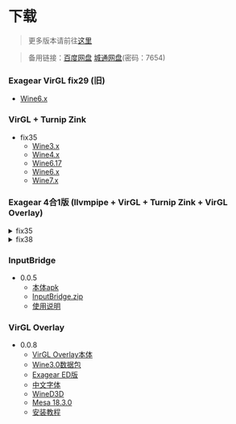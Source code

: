 # 下载

> 更多版本请前往[这里](./all.md)

> 备用链接：[百度网盘](./baidu.md) [城通网盘](https://url02.ctfile.com/d/4221102-45803505-36356a)(密码：7654)

### Exagear VirGL fix29 (旧)
   - [Wine6.x](https://0.mrl646.repl.co/d/Exagear/%E5%B7%B2%E5%BC%83%E7%94%A8%E7%9A%84Exagear/ExaGear%20SU_3.0.2G_MCAT_Wine6.x%E7%9B%B4%E8%A3%85%E7%89%88.apk)

### VirGL + Turnip Zink
 - fix35  
   - [Wine3.x](https://0.mrl646.repl.co/d/Exagear/Exagear%20VirtIO%E7%9B%B4%E8%A3%85%E7%89%88/fix35%20turnip%E6%95%B4%E5%90%88%E7%9B%B4%E8%A3%85%E7%89%88by%20Jxy3576/ExaGear%20SU_3.0.2G_MCAT_Turnip%2BZink%2BVirgl_Wine3.x_fix35%E7%9B%B4%E8%A3%85%E7%89%88.apk)
   - [Wine4.x](https://0.mrl646.repl.co/d/Exagear/Exagear%20VirtIO%E7%9B%B4%E8%A3%85%E7%89%88/fix35%20turnip%E6%95%B4%E5%90%88%E7%9B%B4%E8%A3%85%E7%89%88by%20Jxy3576/ExaGear%20SU_3.0.2G_MCAT_Turnip%2BZink%2BVirgl_Wine4.x_fix35%E7%9B%B4%E8%A3%85%E7%89%88.apk)
   - [Wine6.17](https://0.mrl646.repl.co/d/Exagear/Exagear%20VirtIO%E7%9B%B4%E8%A3%85%E7%89%88/fix35%20turnip%E6%95%B4%E5%90%88%E7%9B%B4%E8%A3%85%E7%89%88by%20Jxy3576/ExaGear%20SU_3.0.2G_MCAT_Turnip%2BZink%2BVirgl_Wine6.17_fix35%E7%9B%B4%E8%A3%85%E7%89%88.apk)
   - [Wine6.x](https://0.mrl646.repl.co/d/Exagear/Exagear%20VirtIO%E7%9B%B4%E8%A3%85%E7%89%88/fix35%20turnip%E6%95%B4%E5%90%88%E7%9B%B4%E8%A3%85%E7%89%88by%20Jxy3576/ExaGear%20SU_3.0.2G_MCAT_Turnip%2BZink%2BVirgl_Wine6.x_fix35%E7%9B%B4%E8%A3%85%E7%89%88.apk)
   - [Wine7.x](https://0.mrl646.repl.co/d/Exagear/Exagear%20VirtIO%E7%9B%B4%E8%A3%85%E7%89%88/fix35%20turnip%E6%95%B4%E5%90%88%E7%9B%B4%E8%A3%85%E7%89%88by%20Jxy3576/ExaGear%20SU_3.0.2G_MCAT_Turnip%2BZink%2BVirgl_Wine7.1_fix35%E7%9B%B4%E8%A3%85%E7%89%88.apk)

### Exagear 4合1版 (llvmpipe + VirGL + Turnip Zink + VirGL Overlay)

<details>
<summary>fix35</summary>

   - [本体apk](https://0.mrl646.repl.co/d/Exagear/Exagear%20VirtIO%E7%9B%B4%E8%A3%85%E7%89%88/%E6%AF%9B%E6%94%B9exagear%204in1_fix35/ExaGear%2BSU_mcat_Ludashi_4in1_EN_kill.apk)
   - [Wine3.10数据包](https://0.mrl646.repl.co/d/Exagear/Exagear%20VirtIO%E7%9B%B4%E8%A3%85%E7%89%88/%E6%AF%9B%E6%94%B9exagear%204in1_fix35/MG_wine%203.10_4in1_fix35_AllMod.zip)
   - [Wine4.0数据包](https://0.mrl646.repl.co/d/Exagear/Exagear%20VirtIO%E7%9B%B4%E8%A3%85%E7%89%88/%E6%AF%9B%E6%94%B9exagear%204in1_fix35/MG_wine%204.0_4in1_fix35_AllMod.zip)
   - [Wine6.17数据包](https://0.mrl646.repl.co/d/Exagear/Exagear%20VirtIO%E7%9B%B4%E8%A3%85%E7%89%88/%E6%AF%9B%E6%94%B9exagear%204in1_fix35/MG_wine%206.17_4in1_fix35_AllMod.zip)

</details>
<details>
<summary>fix38</summary>

   - [本体apk](https://0.mrl646.repl.co/d/Exagear/Exagear%20VirtIO%E7%9B%B4%E8%A3%85%E7%89%88/Exagear%204in1%20fix38/ExaGear%20SU_Turnip%2BZink%2BVirgl_Overlay_fix38_EN_AllMod.apk)
   - [Wine3.10数据包](https://0.mrl646.repl.co/d/Exagear/Exagear%20VirtIO%E7%9B%B4%E8%A3%85%E7%89%88/Exagear%204in1%20fix38/wine%203.10fix38_AllMod.zip)
   - [Wine4.0数据包](https://0.mrl646.repl.co/d/Exagear/Exagear%20VirtIO%E7%9B%B4%E8%A3%85%E7%89%88/Exagear%204in1%20fix38/wine%204.0fix38_AllMod.zip)
   - [Wine6.0数据包](https://0.mrl646.repl.co/d/Exagear/Exagear%20VirtIO%E7%9B%B4%E8%A3%85%E7%89%88/Exagear%204in1%20fix38/wine%206.0fix38_AllMod.zip)
   - [Wine6.17数据包](https://0.mrl646.repl.co/d/Exagear/Exagear%20VirtIO%E7%9B%B4%E8%A3%85%E7%89%88/Exagear%204in1%20fix38/wine%206.17fix38_AllMod.zip)
   - [Wine7.1数据包](https://0.mrl646.repl.co/d/Exagear/Exagear%20VirtIO%E7%9B%B4%E8%A3%85%E7%89%88/Exagear%204in1%20fix38/wine%207.1fix38_AllMod.zip)

</details>

### InputBridge
 - 0.0.5
   - [本体apk](https://0.mrl646.repl.co/d/Inputbridge/InputBridge%20[0.0.5]%E6%B1%89%E5%8C%96%E7%89%88.apk)
   - [InputBridge.zip](https://0.mrl646.repl.co/d/Inputbridge/InputBridge.zip)
   - [使用说明](https://0.mrl646.repl.co/d/Inputbridge/%E4%BD%BF%E7%94%A8%E8%AF%B4%E6%98%8E.txt?preview)

### VirGL Overlay
 - 0.0.8
   - [VirGL Overlay本体](https://0.mrl646.repl.co/d/Exagear/virgl-overlay(%E5%85%8Droot)/virgl%20overlay%200.0.8/virgl-overlay-rebuild-v.0.0.8-gen_signed.apk)
   - [Wine3.0数据包](https://0.mrl646.repl.co/d/Exagear/virgl-overlay(%E5%85%8Droot)/virgl%20overlay%200.0.8/wine3.0_GFOXSH_VirGL_v2%20icon%EF%BC%88%E4%BF%AE%E5%A4%8D%E9%BC%A0%E6%A0%87%E6%98%BE%E7%A4%BA%EF%BC%89.zip)
   - [Exagear ED版](https://0.mrl646.repl.co/d/Exagear/virgl-overlay(%E5%85%8Droot)/virgl%20overlay%200.0.8/ExaGear-SU_all_virgl.apk)
   - [中文字体](https://0.mrl646.repl.co/d/Exagear/virgl-overlay(%E5%85%8Droot)/virgl%20overlay%200.0.8/Chs%20Fonts(Zh).exe)
   - [WineD3D](https://0.mrl646.repl.co/d/Exagear/virgl-overlay(%E5%85%8Droot)/virgl%20overlay%200.0.8/WineD3D2.5(Windows-system32).zip)
   - [Mesa 18.3.0](https://0.mrl646.repl.co/d/Exagear/virgl-overlay(%E5%85%8Droot)/virgl%20overlay%200.0.8/VirGL_Mesa_18.3.0_v3.exe)
   - [安装教程](https://0.mrl646.repl.co/d/Exagear/virgl-overlay(%E5%85%8Droot)/virgl%20overlay%200.0.8/exagear%20overlay0.0.8%E5%AE%89%E8%A3%85%E6%95%99%E7%A8%8B.txt?preview)
